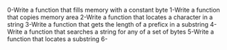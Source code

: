0-Write a function that fills memory with a constant byte
1-Write a function that copies memory area
2-Write a function that locates a character in a string
3-Write a function that gets the length of a preficx in a substring
4-Write a function that searches a string for any of a set of bytes
5-Write a function that locates a substring
6-
